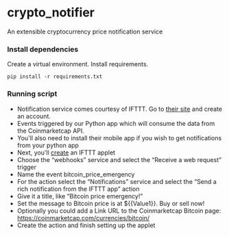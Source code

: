# crypto_notifier
An extensible cryptocurrency price notification service

### Install dependencies

Create a virtual environment. Install requirements.

```
pip install -r requirements.txt
```

### Running script
* Notification service comes courtesy of IFTTT. Go to [their site](https://ifttt.com) and create an account. 
* Events triggered by our Python app which will consume the data from the Coinmarketcap API.
* You'll also need to install their mobile app if you wish to get notifications from your python app
* Next, you'll [create](https://ifttt.com/create) an IFTTT applet
* Choose the “webhooks” service and select the “Receive a web request” trigger
* Name the event bitcoin_price_emergency
* For the action select the “Notifications” service and select the “Send a rich notification from the IFTTT app” action
* Give it a title, like “Bitcoin price emergency!”
* Set the message to Bitcoin price is at ${{Value1}}. Buy or sell now!
* Optionally you could add a Link URL to the Coinmarketcap Bitcoin page: https://coinmarketcap.com/currencies/bitcoin/
* Create the action and finish setting up the applet
